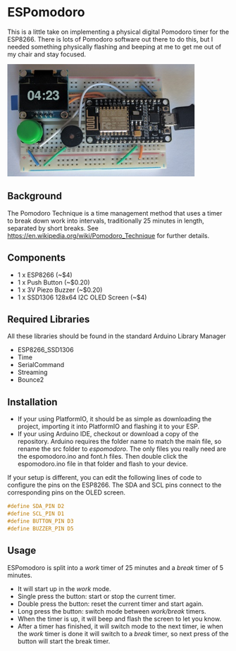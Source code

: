 ESPomodoro
==========

This is a little take on implementing a physical digital Pomodoro timer for the ESP8266. There is lots of Pomodoro software out there to do this, but I needed something physically flashing and beeping at me to get me out of my chair and stay focused.

![Espomodoro](/espomodoro.jpg?raw=true "Espomodoro")

## Background
The Pomodoro Technique is a time management method that uses a timer to break down work into intervals, traditionally 25 minutes in length, separated by short breaks. See https://en.wikipedia.org/wiki/Pomodoro_Technique for further details.

## Components
* 1 x ESP8266  (~$4)
* 1 x Push Button (~$0.20)
* 1 x 3V Piezo Buzzer (~$0.20)
* 1 x SSD1306 128x64 I2C OLED Screen (~$4)

## Required Libraries
All these libraries should be found in the standard Arduino Library Manager
* ESP8266_SSD1306
* Time
* SerialCommand
* Streaming
* Bounce2

## Installation
* If your using PlatformIO, it should be as simple as downloading the project, importing it into PlatformIO and flashing it to your ESP.
* If your using Arduino IDE, checkout or download a copy of the repository. Arduino requires the folder name to match the main file, so rename the src folder to *espomodoro*. The only files you really need are the espomodoro.ino and font.h files. Then double click the espomodoro.ino file in that folder and flash to your device.

If your setup is different, you can edit the following lines of code to configure the pins on the ESP8266. The SDA and SCL pins connect to the corresponding pins on the OLED screen.
```c
#define SDA_PIN D2
#define SCL_PIN D1
#define BUTTON_PIN D3
#define BUZZER_PIN D5
```
 
## Usage
ESPomodoro is split into a *work* timer of 25 minutes and a *break* timer of 5 minutes.
* It will start up in the *work* mode.
* Single press the button: start or stop the current timer.
* Double press the button: reset the current timer and start again.
* Long press the button: switch mode between *work/break* timers.
* When the timer is up, it will beep and flash the screen to let you know.
* After a timer has finished, it will switch mode to the next timer, ie when the *work* timer is done it will switch to a *break* timer, so next press of the button will start the break timer.
